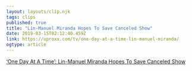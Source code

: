 ```yaml
---
layout: layouts/clip.njk
tags: clips
published: true
title: "Lin-Manuel Miranda Hopes To Save Canceled Show"
date: 2019-03-15T02:12:40.459Z
link: https://uproxx.com/tv/one-day-at-a-time-lin-manuel-miranda/
ogtype: article
---
```


[ ‘One Day At A Time’: Lin-Manuel Miranda Hopes To Save Canceled Show ](https://uproxx.com/tv/one-day-at-a-time-lin-manuel-miranda/)
